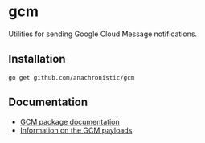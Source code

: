 # gcm

Utilities for sending Google Cloud Message notifications.

## Installation

`go get github.com/anachronistic/gcm`

## Documentation

- [GCM package documentation](http://godoc.org/github.com/anachronistic/gcm)
- [Information on the GCM payloads](http://developer.android.com/google/gcm/adv.html)